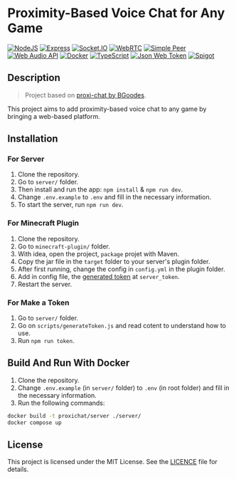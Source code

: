 # Proximity-Based Voice Chat for Any Game

[![NodeJS](https://img.shields.io/badge/NodeJS-339933?logo=nodedotjs&logoColor=white)](https://github.com/nodejs)
[![Express](https://img.shields.io/badge/Express-000000?logo=express&logoColor=white)](https://github.com/expressjs/express)
[![Socket.IO](https://img.shields.io/badge/Socket.IO-010101?logo=socketdotio&logoColor=white)](https://github.com/socketio/socket.io)
[![WebRTC](https://img.shields.io/badge/WebRTC-333333?logo=webrtc&logoColor=white)](https://webrtc.org)
[![Simple Peer](https://img.shields.io/badge/Simple%20Peer-FF4088?logo=webrtc&logoColor=white)](https://github.com/feross/simple-peer)
[![Web Audio API](https://img.shields.io/badge/Web%20Audio%20API-000000?logo=webaudio&logoColor=white)](https://github.com/WebAudio/web-audio-api)
[![Docker](https://img.shields.io/badge/Docker-2496ED?logo=docker&logoColor=white)](https://www.docker.com)
[![TypeScript](https://img.shields.io/badge/TypeScript-3178C6?logo=typescript&logoColor=white)](https://www.typescriptlang.org)
[![Json Web Token](https://img.shields.io/badge/Json%20Web%20Token-000000?logo=jsonwebtokens&logoColor=white)](https://jwt.io)
[![Spigot](https://img.shields.io/badge/Spigot-00AA00?logo=spigotmc&logoColor=white)](https://www.spigotmc.org)

## Description
>
> Project based on [proxi-chat by BGoodes](https://github.com/BGoodes/proxi-chat).

This project aims to add proximity-based voice chat to any game by bringing a web-based platform.

## Installation

### For Server

1. Clone the repository.
2. Go to `server/` folder.
3. Then install and run the app: `npm install` & `npm run dev`.
4. Change `.env.example` to `.env` and fill in the necessary information.
5. To start the server, run `npm run dev`.

### For Minecraft Plugin

1. Clone the repository.
2. Go to `minecraft-plugin/` folder.
3. With idea, open the project, `package` projet with Maven.
4. Copy the jar file in the `target` folder to your server's plugin folder.
5. After first running, change the config in `config.yml` in the plugin folder.
6. Add in config file, the [generated token](#for-make-a-token) at `server_token`.
7. Restart the server.

### For Make a Token

1. Go to `server/` folder.
2. Go on `scripts/generateToken.js` and read cotent to understand how to use.
3. Run `npm run token`.

## Build And Run With Docker

1. Clone the repository.
2. Change `.env.example` (in `server/` folder) to `.env` (in root folder) and fill in the necessary information.
3. Run the following commands:

```bash
docker build -t proxichat/server ./server/
docker compose up
```

## License

This project is licensed under the MIT License. See the [LICENCE](/LICENCE.txt) file for details.
